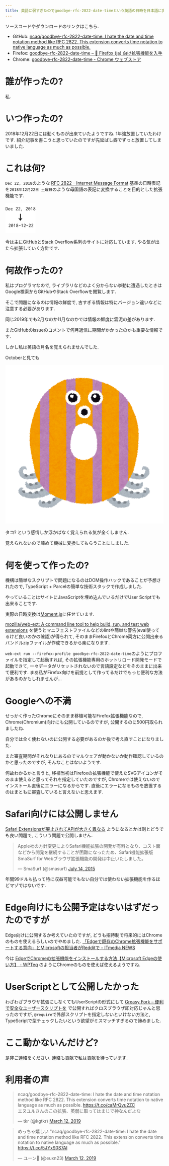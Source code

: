 ```yaml
---
title: 英語に弱すぎたのでgoodbye-rfc-2822-date-timeという英語の日時を日本語に変換するブラウザ拡張を作って1年強使っています
---
```


ソースコードやダウンロードのリンクはこちら.

* GitHub: [ncaq/goodbye-rfc-2822-date-time: I hate the date and time notation method like RFC 2822. This extension converts time notation to native language as much as possible.](https://github.com/ncaq/goodbye-rfc-2822-date-time/)
* Firefox: [goodbye-rfc-2822-date-time – 🦊 Firefox (ja) 向け拡張機能を入手](https://addons.mozilla.org/ja/firefox/addon/goodbye-rfc-2822-date-time/)
* Chrome: [goodbye-rfc-2822-date-time - Chrome ウェブストア](https://chrome.google.com/webstore/detail/goodbye-rfc-2822-date-tim/ncpepaiocdmmmonbikofmggdphoheoge)

# 誰が作ったの?

私.

# いつ作ったの?

2018年12月22日には動くものが出来ていたようですね.
1年強放置していたわけです.
紹介記事を書こうと思っていたのですが先延ばし癖でずっと放置してしまいました.

# これは何?

`Dec 22, 2018`のような
[RFC 2822 - Internet Message Format](https://tools.ietf.org/html/rfc2822)
基準の日時表記を`2018年12月22日 土曜日`のような母国語の表記に変換することを目的とした拡張機能です.

![こんな感じ](/asset/2020-02-25-goodbye-rfc-2822-date-time-icon.svg)

今は主にGitHubとStack Overflow系列のサイトに対応しています.
やる気が出たら拡張していく方針です.

# 何故作ったの?

私はプログラマなので,
ライブラリなどのよく分からない挙動に遭遇したときはGoogle検索からGitHubやStack Overflowを閲覧します.

そこで問題になるのは情報の鮮度で,
古すぎる情報は特にバージョン違いなどに注意する必要があります.

同じ2019年でも2月なのか11月なのかでは情報の鮮度に雲泥の差があります.

またGitHubのissueのコメントで何月返信に期間がかかったのかも重要な情報です.

しかし私は英語の月名を覚えられませんでした.

Octoberと見ても

![[英語のアルファベットのキャラクター | かわいいフリー素材集 いらすとや](https://www.irasutoya.com/2014/08/blog-post_238.html)](/asset/2020-02-25-alphabet_character_o.png)

タコ?
という感情しか浮かばなく覚えられる気が全くしません.

覚えられないので諦めて機械に変換してもらうことにしました.

# 何を使って作ったの?

機構は簡単なスクリプトで問題になるのはDOM操作ハックであることが予想されたので,
TypeScript + Parcelの簡単な技術スタックで作成しました.

やっていることはサイトにJavaScriptを埋め込んでいるだけでUser Scriptでも出来ることです.

実際の日時変換は[Moment.js](https://momentjs.com/)に任せています.

[mozilla/web-ext: A command line tool to help build, run, and test web extensions](https://github.com/mozilla/web-ext)
を使うとマニフェストファイルなどのlintや簡単な警告(eval使ってるけど良いのかの確認)が得られて,
そのままFirefoxとChrome両方に公開出来るバンドルzipファイルが作成できるから楽になります.

`web-ext run --firefox-profile goodbye-rfc-2822-date-time`のようにプロファイルを指定して起動すれば,
その拡張機能専用のホットリロード開発モードで起動できて,
一々データがリセットされないので言語設定などをそのままに出来て便利です.
まあ私がFirefox向けを前提として作ってるだけでもっと便利な方法があるのかもしれませんが…

# Googleへの不満

せっかく作ったChromeにそのまま移植可能なFirefox拡張機能なので,
Chrome(Chromium)向けにも公開しているのですが,
公開するのに500円取られましたね.

自分では全く使わないのに公開する必要があるのか後で考え直すことになりました.

また審査期間がそれなりにあるのでマルウェアが動かないか動作確認しているのかと思ったのですが,
そんなことはないようです.

何故わかるかと言うと,
移植当初はFirefoxの拡張機能で使えたSVGアイコンがそのまま使えると思ってそれを指定していたのですが,
Chromeでは使えないのでインストール直後にエラーになるからです.
直後にエラーになるものを放置するのはまともに審査していると言えないと思えます.

# Safari向けには公開しません

[Safari Extensionsが廃止されてAPIが大きく異なる](https://dev.classmethod.jp/smartphone/iphone/wwdc18-deprecated-safari-extensions/)
ようになるとかは割とどうでも良い問題で,
こういう問題で公開しません.

<blockquote class="twitter-tweet"><p lang="ja" dir="ltr">Apple社の方針変更によりSafari機能拡張の開発が有料となり、コスト面などから開発を継続することが困難になったため、Safari機能拡張版SmaSurf for Webブラウザ拡張機能の開発は中止いたしました。</p>&mdash; SmaSurf (@smasurf) <a href="https://twitter.com/smasurf/status/620876862810488833?ref_src=twsrc%5Etfw">July 14, 2015</a></blockquote>

年間99ドルも払って特に収益可能でもない自分では使わない拡張機能を作るほどマゾではないです.

# Edge向けにも公開予定はないはずだったのですが

Edge向けに公開するか考えていたのですが,
どうも招待制で将来的にはChromeのものを使えるらしいのでやめました.
[「Edgeで既存のChrome拡張機能をサポートする意向」とMicrosoftの担当者がRedditで - ITmedia NEWS](https://www.itmedia.co.jp/news/articles/1812/11/news072.html)

今は
[EdgeでChromeの拡張機能をインストールする方法【Microsoft Edgeの使い方】 - WPTeq](https://wpteq.org/windows/post-52692/)
のようにChromeのものを使えば使えるようですね.

# UserScriptとして公開したかった

わざわざブラウザ拡張にしなくてもUserScriptの形式にして
[Greasy Fork – 便利で安全なユーザースクリプトを](https://greasyfork.org/ja)
で公開すればクロスブラウザ即対応じゃんと思ったのですが,
`@require`で外部スクリプトを指定しないといけない方法と,
TypeScriptで型チェックしたいという欲望がミスマッチすぎるので諦めました.

# ここ動かないんだけど?

是非ご連絡をください.
連絡も貢献で私は貢献を待っています.

# 利用者の声

<blockquote class="twitter-tweet"><p lang="ja" dir="ltr">ncaq/goodbye-rfc-2822-date-time: I hate the date and time notation method like RFC 2822. This extension converts time notation to native language as much as possible. <a href="https://t.co/caMrQvu2ZC">https://t.co/caMrQvu2ZC</a><br />エヌユルさんのこの拡張、英弱に取ってはまじで神なんだよな</p>&mdash; tkr (@kgtkr) <a href="https://twitter.com/kgtkr/status/1105420176160317440?ref_src=twsrc%5Etfw">March 12, 2019</a></blockquote>

<blockquote class="twitter-tweet"><p lang="ja" dir="ltr">めっちゃ嬉しい &quot;ncaq/goodbye-rfc-2822-date-time: I hate the date and time notation method like RFC 2822. This extension converts time notation to native language as much as possible.&quot; <a href="https://t.co/5JYxS0S7AI">https://t.co/5JYxS0S7AI</a></p>&mdash; ユーン🍆 (@euxn23) <a href="https://twitter.com/euxn23/status/1105497310664974337?ref_src=twsrc%5Etfw">March 12, 2019</a></blockquote>
